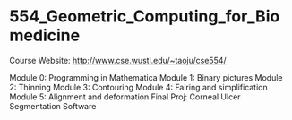 # 554_Geometric_Computing_for_Biomedicine
Course Website:
http://www.cse.wustl.edu/~taoju/cse554/

Module 0: Programming in Mathematica 
Module 1: Binary pictures
Module 2: Thinning
Module 3: Contouring 
Module 4: Fairing and simplification 
Module 5: Alignment and deformation
Final Proj: Corneal Ulcer Segmentation Software
